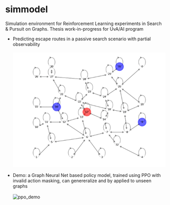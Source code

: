 # simmodel
Simulation environment for Reinforcement Learning experiments in Search & Pursuit on Graphs.
Thesis work-in-progress for UvA/AI program

* Predicting escape routes in a passive search scenario with partial observability</br></br>
![escape_demo](modules/sim/escape_route.gif)

* Demo: a Graph Neural Net based policy model, trained using PPO with invalid action masking, can genereralize and by applied to unseen graphs</br></br>
![ppo_demo](modules/sim/ppo_evasion.png)
